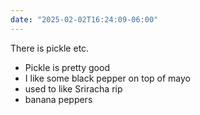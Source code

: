 ```yaml
---
date: "2025-02-02T16:24:09-06:00"
---
```

There is pickle etc.

- Pickle is pretty good
- I like some black pepper on top of mayo
- used to like Sriracha rip
- banana peppers